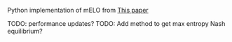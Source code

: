 Python implementation of mELO from [This paper](https://arxiv.org/abs/1806.02643)

TODO: performance updates?
TODO: Add method to get max entropy Nash equilibrium?
